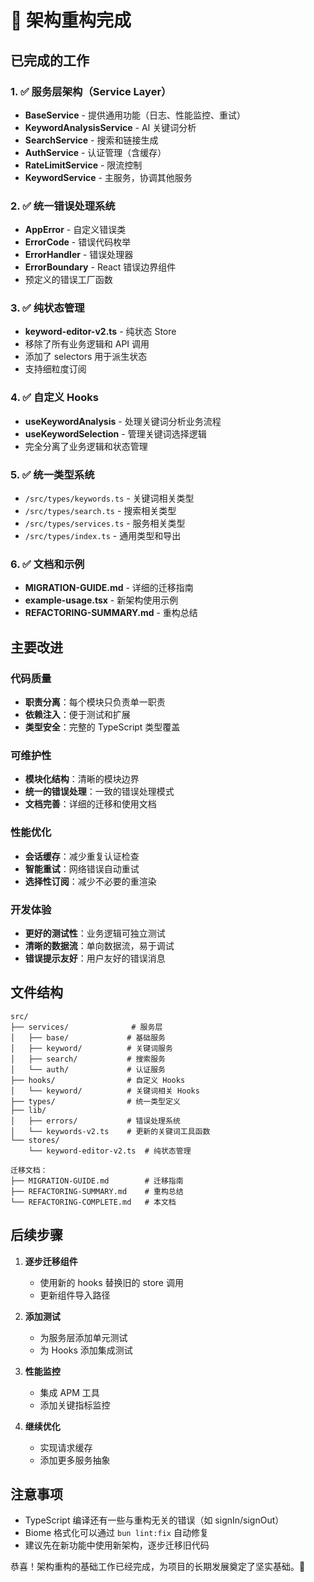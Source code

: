 # 🎉 架构重构完成

## 已完成的工作

### 1. ✅ 服务层架构（Service Layer）
- **BaseService** - 提供通用功能（日志、性能监控、重试）
- **KeywordAnalysisService** - AI 关键词分析
- **SearchService** - 搜索和链接生成
- **AuthService** - 认证管理（含缓存）
- **RateLimitService** - 限流控制
- **KeywordService** - 主服务，协调其他服务

### 2. ✅ 统一错误处理系统
- **AppError** - 自定义错误类
- **ErrorCode** - 错误代码枚举
- **ErrorHandler** - 错误处理器
- **ErrorBoundary** - React 错误边界组件
- 预定义的错误工厂函数

### 3. ✅ 纯状态管理
- **keyword-editor-v2.ts** - 纯状态 Store
- 移除了所有业务逻辑和 API 调用
- 添加了 selectors 用于派生状态
- 支持细粒度订阅

### 4. ✅ 自定义 Hooks
- **useKeywordAnalysis** - 处理关键词分析业务流程
- **useKeywordSelection** - 管理关键词选择逻辑
- 完全分离了业务逻辑和状态管理

### 5. ✅ 统一类型系统
- `/src/types/keywords.ts` - 关键词相关类型
- `/src/types/search.ts` - 搜索相关类型
- `/src/types/services.ts` - 服务相关类型
- `/src/types/index.ts` - 通用类型和导出

### 6. ✅ 文档和示例
- **MIGRATION-GUIDE.md** - 详细的迁移指南
- **example-usage.tsx** - 新架构使用示例
- **REFACTORING-SUMMARY.md** - 重构总结

## 主要改进

### 代码质量
- **职责分离**：每个模块只负责单一职责
- **依赖注入**：便于测试和扩展
- **类型安全**：完整的 TypeScript 类型覆盖

### 可维护性
- **模块化结构**：清晰的模块边界
- **统一的错误处理**：一致的错误处理模式
- **文档完善**：详细的迁移和使用文档

### 性能优化
- **会话缓存**：减少重复认证检查
- **智能重试**：网络错误自动重试
- **选择性订阅**：减少不必要的重渲染

### 开发体验
- **更好的测试性**：业务逻辑可独立测试
- **清晰的数据流**：单向数据流，易于调试
- **错误提示友好**：用户友好的错误消息

## 文件结构

```
src/
├── services/              # 服务层
│   ├── base/             # 基础服务
│   ├── keyword/          # 关键词服务
│   ├── search/           # 搜索服务
│   └── auth/             # 认证服务
├── hooks/                # 自定义 Hooks
│   └── keyword/          # 关键词相关 Hooks
├── types/                # 统一类型定义
├── lib/
│   ├── errors/           # 错误处理系统
│   └── keywords-v2.ts    # 更新的关键词工具函数
└── stores/
    └── keyword-editor-v2.ts  # 纯状态管理

迁移文档：
├── MIGRATION-GUIDE.md        # 迁移指南
├── REFACTORING-SUMMARY.md    # 重构总结
└── REFACTORING-COMPLETE.md   # 本文档
```

## 后续步骤

1. **逐步迁移组件**
   - 使用新的 hooks 替换旧的 store 调用
   - 更新组件导入路径

2. **添加测试**
   - 为服务层添加单元测试
   - 为 Hooks 添加集成测试

3. **性能监控**
   - 集成 APM 工具
   - 添加关键指标监控

4. **继续优化**
   - 实现请求缓存
   - 添加更多服务抽象

## 注意事项

- TypeScript 编译还有一些与重构无关的错误（如 signIn/signOut）
- Biome 格式化可以通过 `bun lint:fix` 自动修复
- 建议先在新功能中使用新架构，逐步迁移旧代码

恭喜！架构重构的基础工作已经完成，为项目的长期发展奠定了坚实基础。🚀